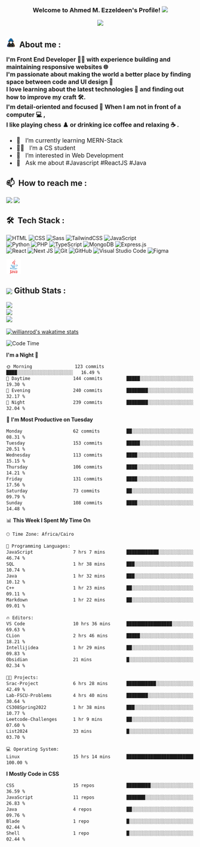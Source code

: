 <h3 align="center">
  Welcome to Ahmed M. Ezzeldeen's Profile!
  <img src="https://media.giphy.com/media/hvRJCLFzcasrR4ia7z/giphy.gif" width="28">
</h3>

<!-- Typing SVG by DenverCoder1 - https://github.com/DenverCoder1/readme-typing-svg -->
<p align="center">
  <a href="https://github.com/DenverCoder1/readme-typing-svg"><img src="https://readme-typing-svg.herokuapp.com/?lines=I'm%20Junior%20Software%20Engineer%20👨‍💻;I'm%20Front-End%20developer;Always%20learning%20new%20things&font=Fira%20Code&center=true&width=440&height=45&color=2196f3&vCenter=true&size=24"></a>
</p>

## <img src ="https://github.com/0xAbdulKhalid/0xAbdulKhalid/raw/main/assets/mdImages/about_me.gif" width=25px> &nbsp;About me :

<p Style="font-size:16px; font-weight:bold; ">
I'm Front End Developer 🧑‍💻 with experience building and maintaining responsive websites 🌐<br>
I'm passionate about making the world a better place by finding space between code and UI design 🎨<br>
I love learning about the latest technologies 🚀 and finding out how to improve my craft 🛠️.<br> I'm detail-oriented and focused 🤏 
When I am not in front of a computer 💻️ ,<br> I like playing chess ♟️ or drinking ice coffee and relaxing ☕️ .
</p>

<ul style="font-size:16px">
<li>🌱 &nbsp; I’m currently learning MERN-Stack</li>
<li>👨‍💻 &nbsp; I’m a CS student</li>
<li>👀 &nbsp; I’m interested in Web Development</li>
<li>💬 &nbsp; Ask me about #Javascript #ReactJS #Java</li>
</ul>

## 📫 &nbsp;How to reach me :

<a href="https://www.linkedin.com/in/ahmed3zzeldeen/" target="_blank"><img src="https://img.shields.io/badge/-Ahmed%20M.%20Ezzeldeen-0077B5?style=for-the-badge&logo=Linkedin&logoColor=white"/></a>
<a href="https://telegram.me/Ahmed3zzeldeen" target="_blank"><img src="https://img.shields.io/badge/-Ahmed%20M.%20Ezzeldeen-0077B5?style=for-the-badge&logo=Telegram&logoColor=white"/></a>

## 🛠 &nbsp;Tech Stack :

![HTML](https://img.shields.io/badge/HTML5-E34F26?style=for-the-badge&logo=html5&logoColor=white) ![CSS](https://img.shields.io/badge/CSS3-1572B6?style=for-the-badge&logo=css3&logoColor=white) ![Sass](https://img.shields.io/badge/Sass-CC6699?style=for-the-badge&logo=sass&logoColor=white) ![TailwindCSS](https://img.shields.io/badge/tailwindcss-%2338B2AC.svg?style=for-the-badge&logo=tailwind-css&logoColor=white) ![JavaScript](https://img.shields.io/badge/JavaScript-323330?style=for-the-badge&logo=javascript&logoColor=F7DF1E) </br> ![Python](https://img.shields.io/badge/Python-FFD43B?style=for-the-badge&logo=python&logoColor=blue) ![PHP](https://img.shields.io/badge/PHP-777BB4?style=for-the-badge&logo=php&logoColor=white) ![TypeScript](https://img.shields.io/badge/typescript-%23007ACC.svg?style=for-the-badge&logo=typescript&logoColor=white) ![MongoDB](https://img.shields.io/badge/MongoDB-%234ea94b.svg?style=for-the-badge&logo=mongodb&logoColor=white) ![Express.js](https://img.shields.io/badge/express.js-%23404d59.svg?style=for-the-badge&logo=express&logoColor=%2361DAFB) </br> ![React](https://img.shields.io/badge/react-%2320232a.svg?style=for-the-badge&logo=react&logoColor=%2361DAFB) ![Next JS](https://img.shields.io/badge/Next-black?style=for-the-badge&logo=next.js&logoColor=white) ![Git](https://img.shields.io/badge/GIT-E44C30?style=for-the-badge&logo=git&logoColor=white) ![GitHub](https://img.shields.io/badge/GitHub-100000?style=for-the-badge&logo=github&logoColor=white) ![Visual Studio Code](https://img.shields.io/badge/VSCode-0078D4?style=for-the-badge&logo=visual%20studio%20code&logoColor=white) ![Figma](https://img.shields.io/badge/figma-%23F24E1E.svg?style=for-the-badge&logo=figma&logoColor=white)&nbsp;

<a href="https://www.java.com" target="_blank"> <img src="https://raw.githubusercontent.com/devicons/devicon/master/icons/java/java-original-wordmark.svg" alt="java" width="40" height="40"/></a>

<!-- ![Figma](https://img.shields.io/badge/figma-05122A.svg?style=for-the-badge&logo=figma&logoColor=white) -->

## <img src = "https://media.giphy.com/media/iY8CRBdQXODJSCERIr/giphy.gif" align="center" width ="30px"> Github Stats :

![](https://github-readme-stats.vercel.app/api?username=Ahmed3zzeldeen&theme=tokyonight&hide_border=false&include_all_commits=false&count_private=false)<br/>
![](https://github-readme-streak-stats.herokuapp.com/?user=Ahmed3zzeldeen&theme=tokyonight&hide_border=false)<br/>
![](https://github-readme-stats.vercel.app/api/top-langs?username=Ahmed3zzeldeen&theme=tokyonight&hide_border=false&layout=compact&include_all_commits=true&count_private=false)<br/>

[![willianrod's wakatime stats](https://github-readme-stats.vercel.app/api/wakatime?username=ahmed3zzeldeen&layout=compact)](https://github.com/anuraghazra/github-readme-stats)

<!--START_SECTION:waka-->
![Code Time](http://img.shields.io/badge/Code%20Time-971%20hrs%203%20mins-blue)

**I'm a Night 🦉** 

```text
🌞 Morning                123 commits         ████░░░░░░░░░░░░░░░░░░░░░   16.49 % 
🌆 Daytime                144 commits         █████░░░░░░░░░░░░░░░░░░░░   19.30 % 
🌃 Evening                240 commits         ████████░░░░░░░░░░░░░░░░░   32.17 % 
🌙 Night                  239 commits         ████████░░░░░░░░░░░░░░░░░   32.04 % 
```
📅 **I'm Most Productive on Tuesday** 

```text
Monday                   62 commits          ██░░░░░░░░░░░░░░░░░░░░░░░   08.31 % 
Tuesday                  153 commits         █████░░░░░░░░░░░░░░░░░░░░   20.51 % 
Wednesday                113 commits         ████░░░░░░░░░░░░░░░░░░░░░   15.15 % 
Thursday                 106 commits         ████░░░░░░░░░░░░░░░░░░░░░   14.21 % 
Friday                   131 commits         ████░░░░░░░░░░░░░░░░░░░░░   17.56 % 
Saturday                 73 commits          ██░░░░░░░░░░░░░░░░░░░░░░░   09.79 % 
Sunday                   108 commits         ████░░░░░░░░░░░░░░░░░░░░░   14.48 % 
```


📊 **This Week I Spent My Time On** 

```text
🕑︎ Time Zone: Africa/Cairo

💬 Programming Languages: 
JavaScript               7 hrs 7 mins        ████████████░░░░░░░░░░░░░   46.74 % 
SQL                      1 hr 38 mins        ███░░░░░░░░░░░░░░░░░░░░░░   10.74 % 
Java                     1 hr 32 mins        ███░░░░░░░░░░░░░░░░░░░░░░   10.12 % 
C++                      1 hr 23 mins        ██░░░░░░░░░░░░░░░░░░░░░░░   09.11 % 
Markdown                 1 hr 22 mins        ██░░░░░░░░░░░░░░░░░░░░░░░   09.01 % 

🔥 Editors: 
VS Code                  10 hrs 36 mins      █████████████████░░░░░░░░   69.63 % 
CLion                    2 hrs 46 mins       █████░░░░░░░░░░░░░░░░░░░░   18.21 % 
Intellijidea             1 hr 29 mins        ██░░░░░░░░░░░░░░░░░░░░░░░   09.83 % 
Obsidian                 21 mins             █░░░░░░░░░░░░░░░░░░░░░░░░   02.34 % 

🐱‍💻 Projects: 
Srac-Project             6 hrs 28 mins       ███████████░░░░░░░░░░░░░░   42.49 % 
Lab-FSCU-Problems        4 hrs 40 mins       ████████░░░░░░░░░░░░░░░░░   30.64 % 
CS308Spring2022          1 hr 38 mins        ███░░░░░░░░░░░░░░░░░░░░░░   10.77 % 
Leetcode-Challenges      1 hr 9 mins         ██░░░░░░░░░░░░░░░░░░░░░░░   07.60 % 
List2024                 33 mins             █░░░░░░░░░░░░░░░░░░░░░░░░   03.70 % 

💻 Operating System: 
Linux                    15 hrs 14 mins      █████████████████████████   100.00 % 
```

**I Mostly Code in CSS** 

```text
CSS                      15 repos            █████████░░░░░░░░░░░░░░░░   36.59 % 
JavaScript               11 repos            ███████░░░░░░░░░░░░░░░░░░   26.83 % 
Java                     4 repos             ██░░░░░░░░░░░░░░░░░░░░░░░   09.76 % 
Blade                    1 repo              █░░░░░░░░░░░░░░░░░░░░░░░░   02.44 % 
Shell                    1 repo              █░░░░░░░░░░░░░░░░░░░░░░░░   02.44 % 
```




<!--END_SECTION:waka-->
